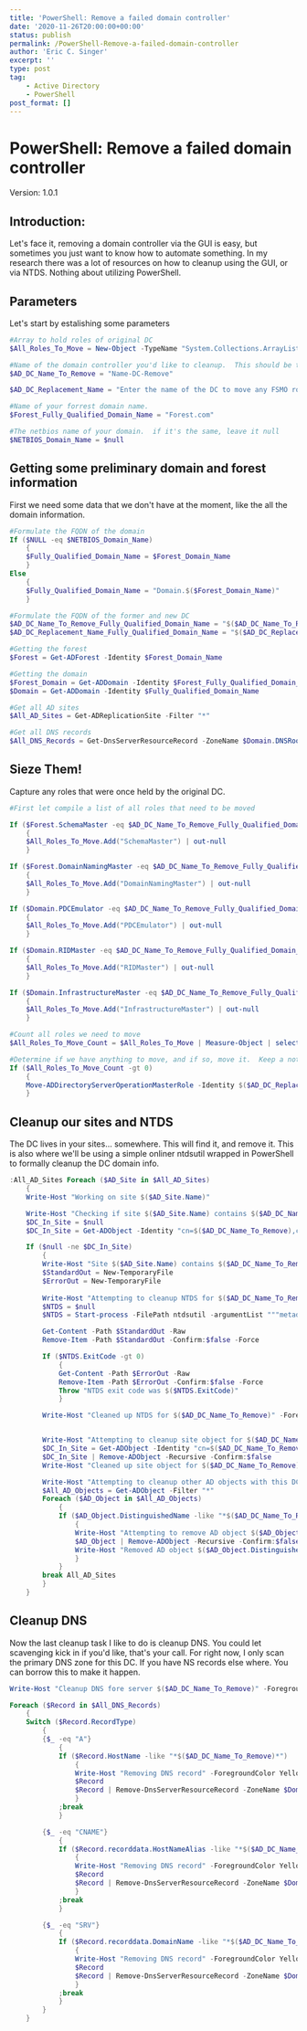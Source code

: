 ```yaml
---
title: 'PowerShell: Remove a failed domain controller'
date: '2020-11-26T20:00:00+00:00'
status: publish
permalink: /PowerShell-Remove-a-failed-domain-controller
author: 'Eric C. Singer'
excerpt: ''
type: post
tag:
    - Active Directory
    - PowerShell
post_format: []
---
```


# PowerShell: Remove a failed domain controller

Version: 1.0.1

## Introduction:
Let's face it, removing a domain controller via the GUI is easy, but sometimes you just want to know how to automate something.  In my research there was a lot of resources on how to cleanup using the GUI, or via NTDS.  Nothing about utilizing PowerShell.  

## Parameters
Let's start by estalishing some parameters

```PowerShell
#Array to hold roles of original DC
$All_Roles_To_Move = New-Object -TypeName "System.Collections.ArrayList"

#Name of the domain controller you'd like to cleanup.  This should be the NETBIOS name, not the FQDN
$AD_DC_Name_To_Remove = "Name-DC-Remove"

$AD_DC_Replacement_Name = "Enter the name of the DC to move any FSMO roles too"

#Name of your forrest domain name.  
$Forest_Fully_Qualified_Domain_Name = "Forest.com"

#The netbios name of your domain.  if it's the same, leave it null
$NETBIOS_Domain_Name = $null
```

## Getting some preliminary domain and forest information
First we need some data that we don't have at the moment, like the all the domain information.

```PowerShell
#Formulate the FQDN of the domain
If ($NULL -eq $NETBIOS_Domain_Name)
    {
    $Fully_Qualified_Domain_Name = $Forest_Domain_Name
    }
Else
    {
    $Fully_Qualified_Domain_Name = "Domain.$($Forest_Domain_Name)"
    }

#Formulate the FQDN of the former and new DC
$AD_DC_Name_To_Remove_Fully_Qualified_Domain_Name = "$($AD_DC_Name_To_Remove)$($Fully_Qualified_Domain_Name)"
$AD_DC_Replacement_Name_Fully_Qualified_Domain_Name = "$($AD_DC_Replacement_Name )$($Fully_Qualified_Domain_Name)"

#Getting the forest
$Forest = Get-ADForest -Identity $Forest_Domain_Name

#Getting the domain
$Forest_Domain = Get-ADDomain -Identity $Forest_Fully_Qualified_Domain_Name
$Domain = Get-ADDomain -Identity $Fully_Qualified_Domain_Name

#Get all AD sites
$All_AD_Sites = Get-ADReplicationSite -Filter "*"

#Get all DNS records
$All_DNS_Records = Get-DnsServerResourceRecord -ZoneName $Domain.DNSRoot -ComputerName $($AD_DC_Replacement_Name_Fully_Qualified_Domain_Name)
```


## Sieze Them!
Capture any roles that were once held by the original DC.

```PowerShell
#First let compile a list of all roles that need to be moved

If ($Forest.SchemaMaster -eq $AD_DC_Name_To_Remove_Fully_Qualified_Domain_Name)
    {
    $All_Roles_To_Move.Add("SchemaMaster") | out-null
    }

If ($Forest.DomainNamingMaster -eq $AD_DC_Name_To_Remove_Fully_Qualified_Domain_Name)
    {
    $All_Roles_To_Move.Add("DomainNamingMaster") | out-null
    }

If ($Domain.PDCEmulator -eq $AD_DC_Name_To_Remove_Fully_Qualified_Domain_Name)
    {
    $All_Roles_To_Move.Add("PDCEmulator") | out-null
    }

If ($Domain.RIDMaster -eq $AD_DC_Name_To_Remove_Fully_Qualified_Domain_Name)
    {
    $All_Roles_To_Move.Add("RIDMaster") | out-null
    }

If ($Domain.InfrastructureMaster -eq $AD_DC_Name_To_Remove_Fully_Qualified_Domain_Name)
    {
    $All_Roles_To_Move.Add("InfrastructureMaster") | out-null
    }

#Count all roles we need to move
$All_Roles_To_Move_Count = $All_Roles_To_Move | Measure-Object | select-object -expandproperty Count

#Determine if we have anything to move, and if so, move it.  Keep a note, this can take a while.  I think it needs to time out.
If ($All_Roles_To_Move_Count -gt 0)
    {
    Move-ADDirectoryServerOperationMasterRole -Identity $($AD_DC_Replacement_Name_Fully_Qualified_Domain_Name) -OperationMasterRole ($All_Roles_To_Move -join ",") -Force -PassThru
    }
```

## Cleanup our sites and NTDS
The DC lives in your sites... somewhere.  This will find it, and remove it.  This is also where we'll be using a simple onliner ntdsutil wrapped in PowerShell to formally cleanup the DC domain info.

```PowerShell
:All_AD_Sites Foreach ($AD_Site in $All_AD_Sites)
    {
    Write-Host "Working on site $($AD_Site.Name)"

    Write-Host "Checking if site $($AD_Site.Name) contains $($AD_DC_Name_To_Remove)"
    $DC_In_Site = $null
    $DC_In_Site = Get-ADObject -Identity "cn=$($AD_DC_Name_To_Remove),cn=servers,$($AD_Site.DistinguishedName)" -Partition "CN=Configuration,$($Forest_Domain.distinguishedName)" -Properties * -ErrorAction SilentlyContinue

    If ($null -ne $DC_In_Site)
        {
        Write-Host "Site $($AD_Site.Name) contains $($AD_DC_Name_To_Remove)" -ForegroundColor Cyan
        $StandardOut = New-TemporaryFile
        $ErrorOut = New-TemporaryFile
        
        Write-Host "Attempting to cleanup NTDS for $($AD_DC_Name_To_Remove)" -ForegroundColor Yellow
        $NTDS = $null
        $NTDS = Start-process -FilePath ntdsutil -argumentList """metadata cleanup"" ""remove selected server cn=$($AD_DC_Name_To_Remove),cn=servers,$($AD_Site.DistinguishedName)"" q q" -wait -nonewwindow -RedirectStandardOutput $StandardOut.FullName -RedirectStandardError $ErrorOut -PassThru

        Get-Content -Path $StandardOut -Raw
        Remove-Item -Path $StandardOut -Confirm:$false -Force

        If ($NTDS.ExitCode -gt 0)
            {
            Get-Content -Path $ErrorOut -Raw
            Remove-Item -Path $ErrorOut -Confirm:$false -Force
            Throw "NTDS exit code was $($NTDS.ExitCode)"
            }

        Write-Host "Cleaned up NTDS for $($AD_DC_Name_To_Remove)" -ForegroundColor Green


        Write-Host "Attempting to cleanup site object for $($AD_DC_Name_To_Remove)" -ForegroundColor Yellow
        $DC_In_Site = Get-ADObject -Identity "cn=$($AD_DC_Name_To_Remove),cn=servers,$($AD_Site.DistinguishedName)" -Partition "CN=Configuration,$($Forest_Domain.distinguishedName)" -Properties *
        $DC_In_Site | Remove-ADObject -Recursive -Confirm:$false
        Write-Host "Cleaned up site object for $($AD_DC_Name_To_Remove)" -ForegroundColor Green

        Write-Host "Attempting to cleanup other AD objects with this DC name" -ForegroundColor Yellow
        $All_AD_Objects = Get-ADObject -Filter "*" 
        Foreach ($AD_Object in $All_AD_Objects)
            {
            If ($AD_Object.DistinguishedName -like "*$($AD_DC_Name_To_Remove)*")
                {
                Write-Host "Attempting to remove AD object $($AD_Object.DistinguishedName)" -ForegroundColor Yellow
                $AD_Object | Remove-ADObject -Recursive -Confirm:$false 
                Write-Host "Removed AD object $($AD_Object.DistinguishedName)" -ForegroundColor Green
                }
            }
        break All_AD_Sites
        }    
    }
```

## Cleanup DNS
Now the last cleanup task I like to do is cleanup DNS.  You could let scavenging kick in if you'd like, that's your call. For right now, I only scan the primary DNS zone for this DC.  If you have NS records else where.  You can borrow this to make it happen.

```PowerShell
Write-Host "Cleanup DNS fore server $($AD_DC_Name_To_Remove)" -ForegroundColor Cyan

Foreach ($Record in $All_DNS_Records)
    {
    Switch ($Record.RecordType)
        {
        {$_ -eq "A"} 
            {
            If ($Record.HostName -like "*$($AD_DC_Name_To_Remove)*")
                {
                Write-Host "Removing DNS record" -ForegroundColor Yellow
                $Record 
                $Record | Remove-DnsServerResourceRecord -ZoneName $Domain.DNSRoot -ComputerName $($env:ComputerName) -Confirm:$false -Force
                }
            ;break
            }

        {$_ -eq "CNAME"} 
            {
            If ($Record.recorddata.HostNameAlias -like "*$($AD_DC_Name_To_Remove)*")
                {
                Write-Host "Removing DNS record" -ForegroundColor Yellow
                $Record 
                $Record | Remove-DnsServerResourceRecord -ZoneName $Domain.DNSRoot -ComputerName $($env:ComputerName) -Confirm:$false -Force
                }
            ;break
            }

        {$_ -eq "SRV"} 
            {
            If ($Record.recorddata.DomainName -like "*$($AD_DC_Name_To_Remove)*")
                {
                Write-Host "Removing DNS record" -ForegroundColor Yellow
                $Record 
                $Record | Remove-DnsServerResourceRecord -ZoneName $Domain.DNSRoot -ComputerName $($env:ComputerName) -Confirm:$false -Force
                }
            ;break
            }
        }
    }

```
